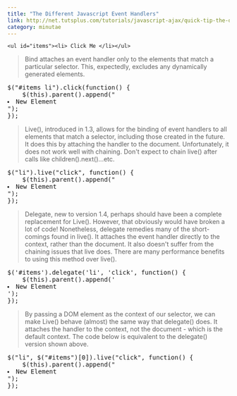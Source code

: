 ```yaml
---
title: "The Different Javascript Event Handlers"
link: http://net.tutsplus.com/tutorials/javascript-ajax/quick-tip-the-difference-between-live-and-delegate/
category: minutae
---
```


`<ul id="items"><li> Click Me </li></ul>`

> Bind attaches an event handler only to the elements that match a
> particular selector. This, expectedly, excludes any dynamically generated
> elements.

<pre class="brush: javascript">
$("#items li").click(function() {
    $(this).parent().append("<li>New Element</li>");
});
</pre>

> Live(), introduced in 1.3, allows for the binding of event handlers to all
> elements that match a  selector, including those created in the future. It
> does this by attaching the handler to the document. Unfortunately, it does
> not work well with chaining. Don't expect to chain live() after calls like
> children().next()...etc.

<pre class="brush: javascript">
$("li").live("click", function() {
    $(this).parent().append("<li>New Element</li>");
});
</pre>

> Delegate, new to version 1.4, perhaps should have been a complete
> replacement for Live(). However, that obviously would have broken a lot of
> code! Nonetheless,  delegate remedies many of the short-comings found in
> live(). It attaches the event handler directly to the context, rather than
> the document.  It also doesn't suffer from the chaining issues that live
> does. There are many performance benefits to using this method over
> live().

<pre class="brush: javascript">
$('#items').delegate('li', 'click', function() {
    $(this).parent().append('<li>New Element</li>');
});
</pre>

> By passing a DOM element as the context of our selector, we can make
> Live() behave (almost) the same way that delegate() does. It attaches the
> handler to the context, not the document - which is the default context.
> The code below is equivalent to the delegate() version shown above.

<pre class="brush: javascript">
$("li", $("#items")[0]).live("click", function() {
    $(this).parent().append("<li>New Element</li>");
});
</pre>
